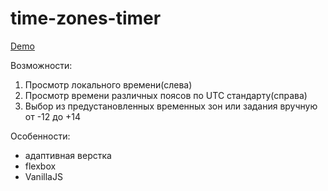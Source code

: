 # time-zones-timer

[Demo](https://elikain.github.io/time-zones-timer/)

Возможности:
1. Просмотр локального времени(слева)
2. Просмотр времени различных поясов по UTC стандарту(справа)
3. Выбор из предустановленных временных зон или задания вручную от -12 до +14

Особенности:
- адаптивная верстка
- flexbox
- VanillaJS
